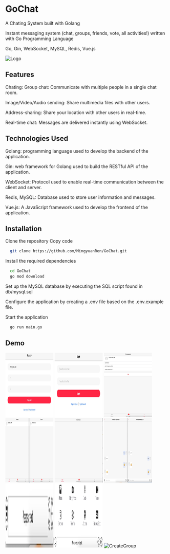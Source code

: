 # GoChat

A Chating System built with Golang

Instant messaging system (chat, groups, friends, vote, all activities!) written with Go Programming Language

Go, Gin, WebSocket, MySQL, Redis, Vue.js

![Logo](https://custom-images.strikinglycdn.com/res/hrscywv4p/image/upload/c_limit,fl_lossy,h_9000,w_1200,f_auto,q_auto/10148800/244973_960616.png)


## Features
Chating: 
Group chat: Communicate with multiple people in a single chat room.

Image/Video/Audio sending: Share multimedia files with other users.

Address-sharing: Share your location with other users in real-time.

Real-time chat: Messages are delivered instantly using WebSocket.


## Technologies Used
Golang: programming language used to develop the backend of the application.

Gin: web framework for Golang used to build the RESTful API of the application.

WebSocket: Protocol used to enable real-time communication between the client and server.

Redis, MySQL: Database used to store user information and messages.

Vue.js: A JavaScript framework used to develop the frontend of the application.

## Installation
Clone the repository Copy code
```bash
  git clone https://github.com/MingyuanRen/GoChat.git
```

Install the required dependencies
```bash
  cd GoChat
  go mod download
```

Set up the MySQL database by executing the SQL script found in db/mysql.sql

Configure the application by creating a .env file based on the .env.example file.

Start the application
```bash
  go run main.go
```
## Demo
<img src="asset/demo/register.jpg" width="150" height="200" alt="Register"/>
<img src="asset/demo/login.jpg" width="150" height="200" alt="Login"/>
<img src="asset/demo/Personals.jpg" width="150" height="200" alt="Personals"/>
<img src="asset/demo/AddFriend.jpg" width="150" height="200" alt="AddFriend"/>
<img src="asset/demo/ChatPage.jpg" width="150" height="200" alt="ContactPage"/>
<img src="asset/demo/Chatting.jpg" width="150" height="200" alt="ChatPage"/>

<img src="asset/demo/extras.jpg" width="150" height="200" alt="Extra chatting functions"/>
<img src="asset/demo/functions.jpg" width="150" height="200" alt="Extra chatting functions"/>
<img src="asset/demo/creategroup.jpg" width="150" height="200" alt="CreateGroup"/>




